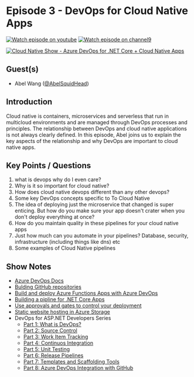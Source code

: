 # Episode 3 - DevOps for Cloud Native Apps
[![Watch episode on youtube](https://img.shields.io/badge/watcch%20episode%20on-YOUTUBE-red)](https://youtu.be/Ztl3OB_DjCY)
[![Watch episode on channel9](https://img.shields.io/badge/watcch%20episode%20on-CH9-orange)](https://channel9.msdn.com/Shows/The-Cloud-Native-Show/Azure-DevOps-for-NET-Core--Cloud-Native-Apps?WT.mc_id=cloudnativeshow-ch9-shboyer)

[![Cloud Native Show - Azure DevOps for .NET Core + Cloud Native Apps](http://img.youtube.com/vi/Ztl3OB_DjCY/0.jpg)](http://www.youtube.com/watch?v=Ztl3OB_DjCY "Azure DevOps for .NET Core + Cloud Native Apps")

## Guest(s)

* Abel Wang ([@AbelSquidHead](https://twitter.com/abelsquidhead))

## Introduction

Cloud native is containers, microservices and serverless that run in multicloud environments and are managed through DevOps processes and principles. The relationship between DevOps and cloud native applications is not always clearly defined. In this episode, Abel joins us to explain the key aspects of the relationship and why DevOps are important to cloud native apps.

## Key Points / Questions

1. what is devops why do I even care?
2. Why is it so important for cloud native?
3. How does cloud native devops different than any other devops?
4. Some key DevOps concepts specific to To Cloud Native
5. The idea of deploying just the microservice that changed is super enticing. But how do you make sure your app doesn't crater when you don't deploy everything at once?
6. How do you maintain quality in these pipelines for your cloud native apps
7. Just how much can you automate in your pipelines? Database, security, infrastructure (including things like dns) etc
8. Some examples of Cloud Native pipelines

## Show Notes

* [Azure DevOps Docs](https://docs.microsoft.com/azure/devops/?view=azure-devops&WT.mc_id=cloudnativeshow-github-shboyer)
* [Bulding GitHub repositories](https://docs.microsoft.com/azure/devops/pipelines/repos/github?view=azure-devops&tabs=yaml&WT.mc_id=cloudnativeshow-github-shboyer)
* [Build and deploy Azure Functions Apps with Azure DevOps](https://docs.microsoft.com/azure/azure-functions/functions-how-to-azure-devops&WT.mc_id=cloudnativeshow-github-shboyer)
* [Building a pipline for .NET Core Apps](https://docs.microsoft.com/azure/devops/pipelines/languages/dotnet-core?view=azure-devops&WT.mc_id=cloudnativeshow-github-shboyer)
* [Use approvals and gates to control your deployment](https://docs.microsoft.com/azure/devops/pipelines/release/deploy-using-approvals?view=azure-devops&WT.mc_id=cloudnativeshow-github-shboyer)
* [Static website hosting in Azure Storage](https://docs.microsoft.com/azure/storage/blobs/storage-blob-static-website&WT.mc_id=cloudnativeshow-github-shboyer)
* DevOps for ASP.NET Developers Series
  * [Part 1: What is DevOps?](https://channel9.msdn.com/Shows/On-NET/DevOps-For-ASPNET-Developers-Pt1-What-is-DevOps?WT.mc_id=cloudnativeshow-github-shboyer)
  * [Part 2: Source Control](https://channel9.msdn.com/Shows/On-NET/DevOps-For-ASPNET-Developers-Pt2-Source-Control?WT.mc_id=cloudnativeshow-github-shboyer)
  * [Part 3: Work Item Tracking](https://channel9.msdn.com/Shows/On-NET/Devops-For-ASPNET-Developers-Pt-3-Work-Item-Tracking?WT.mc_id=cloudnativeshow-github-shboyer)
  * [Part 4: Continuos Integration](https://channel9.msdn.com/Shows/On-NET/DevOps-For-ASPNET-Developers-Pt4-Continuous-Integration?WT.mc_id=cloudnativeshow-github-shboyer)
  * [Part 5: Unit Testing](https://channel9.msdn.com/Shows/On-NET/DevOps-For-ASPNET-Developers-Pt5-Unit-Testing?WT.mc_id=cloudnativeshow-github-shboyer)
  * [Part 6: Release Pipelines](https://channel9.msdn.com/Shows/On-NET/DevOps-For-ASPNET-Developers-Pt6-Release-Pipelines?WT.mc_id=cloudnativeshow-github-shboyer)
  * [Part 7: Templates and Scaffolding Tools](https://channel9.msdn.com/Shows/On-NET/DevOps-For-ASPNET-Developers-Pt7-Templates-and-Scaffolding-Tools?WT.mc_id=cloudnativeshow-github-shboyer)
  * [Part 8: Azure DevOps Integration with GitHub](https://channel9.msdn.com/Shows/On-NET/DevOps-For-ASPNET-Developers-Pt-8-Azure-DevOps-Integration-with-GitHub?WT.mc_id=cloudnativeshow-github-shboyer)
